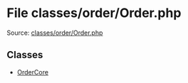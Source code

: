 File classes/order/Order.php
=========

Source: [classes/order/Order.php](https://github.com/PrestaShop/PrestaShop/blob/1.6.0.13/classes/order/Order.php)


Classes
-------

* [OrderCore](class.OrderCore.md)

